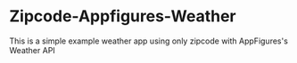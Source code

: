 Zipcode-Appfigures-Weather
==========================

This is a simple example weather app using only zipcode with AppFigures's Weather API
